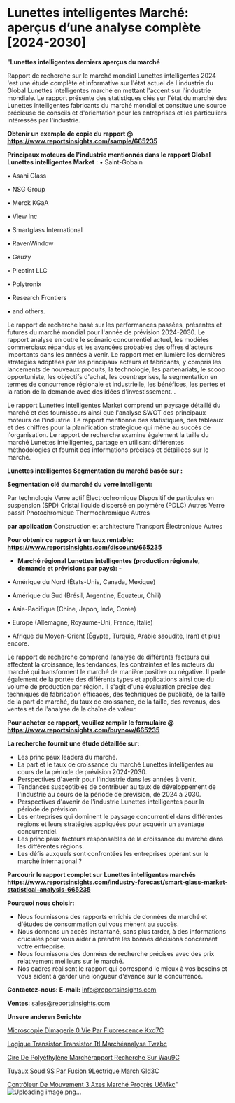 # Lunettes intelligentes Marché: aperçus d’une analyse complète [2024-2030]

"<strong>Lunettes intelligentes derniers aperçus du marché</strong>

Rapport de recherche sur le marché mondial Lunettes intelligentes 2024 'est une étude complète et informative sur l'état actuel de l'industrie du Global Lunettes intelligentes marché en mettant l'accent sur l'industrie mondiale. Le rapport présente des statistiques clés sur l'état du marché des Lunettes intelligentes fabricants du marché mondial et constitue une source précieuse de conseils et d'orientation pour les entreprises et les particuliers intéressés par l'industrie.

<strong>Obtenir un exemple de copie du rapport @ <a href=https://www.reportsinsights.com/sample/665235>https://www.reportsinsights.com/sample/665235</a></strong>

<strong>Principaux moteurs de l'industrie mentionnés dans le rapport Global Lunettes intelligentes Market</strong> :
• Saint-Gobain

• Asahi Glass

• NSG Group

• Merck KGaA

• View Inc

• Smartglass International

• RavenWindow

• Gauzy

• Pleotint LLC

• Polytronix

• Research Frontiers

• and others.

Le rapport de recherche basé sur les performances passées, présentes et futures du marché mondial pour l'année de prévision 2024-2030. Le rapport analyse en outre le scénario concurrentiel actuel, les modèles commerciaux répandus et les avancées probables des offres d'acteurs importants dans les années à venir. Le rapport met en lumière les dernières stratégies adoptées par les principaux acteurs et fabricants, y compris les lancements de nouveaux produits, la technologie, les partenariats, le scoop opportuniste, les objectifs d'achat, les coentreprises, la segmentation en termes de concurrence régionale et industrielle, les bénéfices, les pertes et la ration de la demande avec des idées d'investissement. .

Le rapport Lunettes intelligentes Market comprend un paysage détaillé du marché et des fournisseurs ainsi que l'analyse SWOT des principaux moteurs de l'industrie. Le rapport mentionne des statistiques, des tableaux et des chiffres pour la planification stratégique qui mène au succès de l'organisation. Le rapport de recherche examine également la taille du marché Lunettes intelligentes, partage en utilisant différentes méthodologies et fournit des informations précises et détaillées sur le marché.

<strong>Lunettes intelligentes Segmentation du marché basée sur :</strong>

<strong> Segmentation clé du marché du verre intelligent: </strong>

Par technologie
Verre actif
Électrochromique
Dispositif de particules en suspension (SPD)
Cristal liquide dispersé en polymère (PDLC)
Autres
Verre passif
Photochromique
Thermochromique
Autres

<strong> par application </strong>
Construction et architecture
Transport
Électronique
Autres

<strong>Pour obtenir ce rapport à un taux rentable: <a href=https://www.reportsinsights.com/discount/665235>https://www.reportsinsights.com/discount/665235</a></strong>
<ul>
  <li><strong>Marché régional Lunettes intelligentes (production régionale, demande et prévisions par pays): -</strong></li>
</ul>
• Amérique du Nord (États-Unis, Canada, Mexique)

• Amérique du Sud (Brésil, Argentine, Equateur, Chili)

• Asie-Pacifique (Chine, Japon, Inde, Corée)

• Europe (Allemagne, Royaume-Uni, France, Italie)

• Afrique du Moyen-Orient (Égypte, Turquie, Arabie saoudite, Iran) et plus encore.

Le rapport de recherche comprend l’analyse de différents facteurs qui affectent la croissance, les tendances, les contraintes et les moteurs du marché qui transforment le marché de manière positive ou négative. Il parle également de la portée des différents types et applications ainsi que du volume de production par région. Il s'agit d'une évaluation précise des techniques de fabrication efficaces, des techniques de publicité, de la taille de la part de marché, du taux de croissance, de la taille, des revenus, des ventes et de l'analyse de la chaîne de valeur.

<strong>Pour acheter ce rapport, veuillez remplir le formulaire @   <a href=https://www.reportsinsights.com/buynow/665235>https://www.reportsinsights.com/buynow/665235</a></strong>

<strong>La recherche fournit une étude détaillée sur:</strong>
<ul>
  <li>Les principaux leaders du marché.</li>
  <li>La part et le taux de croissance du marché Lunettes intelligentes au cours de la période de prévision 2024-2030.</li>
  <li>Perspectives d'avenir pour l'industrie dans les années à venir.</li>
  <li>Tendances susceptibles de contribuer au taux de développement de l'industrie au cours de la période de prévision, de 2024 à 2030.</li>
  <li>Perspectives d'avenir de l'industrie Lunettes intelligentes pour la période de prévision.</li>
  <li>Les entreprises qui dominent le paysage concurrentiel dans différentes régions et leurs stratégies appliquées pour acquérir un avantage concurrentiel.</li>
  <li>Les principaux facteurs responsables de la croissance du marché dans les différentes régions.</li>
  <li>Les défis auxquels sont confrontées les entreprises opérant sur le marché international ?</li>
</ul>

<strong>Parcourir le rapport complet sur Lunettes intelligentes marchés <a href=https://www.reportsinsights.com/industry-forecast/smart-glass-market-statistical-analysis-665235>https://www.reportsinsights.com/industry-forecast/smart-glass-market-statistical-analysis-665235</a></strong>

<strong>Pourquoi nous choisir:</strong>
<ul>
  <li>Nous fournissons des rapports enrichis de données de marché et d'études de consommation qui vous mènent au succès.</li>
  <li>Nous donnons un accès instantané, sans plus tarder, à des informations cruciales pour vous aider à prendre les bonnes décisions concernant votre entreprise.</li>
  <li>Nous fournissons des données de recherche précises avec des prix relativement meilleurs sur le marché.</li>
  <li>Nos cadres réalisent le rapport qui correspond le mieux à vos besoins et vous aident à garder une longueur d'avance sur la concurrence.</li>
</ul>
<strong>Contactez-nous:
</strong><strong>E-mail:</strong> <a href=mailto:info@reportsinsights.com>info@reportsinsights.com</a>

<strong>Ventes</strong>: <a href=mailto:sales@reportsinsights.com>sales@reportsinsights.com</a>

<strong>Unsere anderen Berichte</strong>

<a href=https://www.linkedin.com/pulse/microscopie-dimagerie-%C3%A0-vie-par-fluorescence-kxd7c/>Microscopie Dimagerie  0 Vie Par Fluorescence Kxd7C</a>

<a href=https://www.linkedin.com/pulse/logique-transistor-transistor-ttl-marchéanalyse-twzbc/>Logique Transistor Transistor Ttl Marchéanalyse Twzbc</a>

<a href=https://www.linkedin.com/pulse/cire-de-polyéthylène-marchérapport-recherche-sur-wau9c/>Cire De Polyéthylène Marchérapport Recherche Sur Wau9C</a>

<a href=https://www.linkedin.com/pulse/tuyaux-soud%C3%A9s-par-fusion-%C3%A9lectrique-march%C3%A9-gld3c/>Tuyaux Soud 9S Par Fusion  9Lectrique March Gld3C</a>

<a href=https://www.linkedin.com/pulse/contrôleur-de-mouvement-3-axes-marché-progrès-u6mkc/>Contrôleur De Mouvement 3 Axes Marché Progrès U6Mkc</a>"
![Uploading image.png…]()
